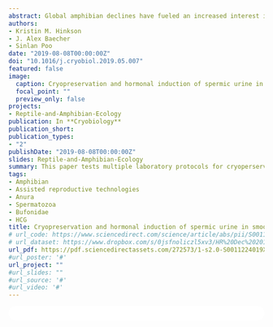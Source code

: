 ```yaml
---
abstract: Global amphibian declines have fueled an increased interest in amphibian assisted reproductive technologies. Within the genus Rhaebo, half of the species are experiencing decreasing population trends; however, insufficient information is available on many of these species’ reproductive biology. Using the smooth-sided toad, Rhaebo guttatus, we present effective methods for collecting and cryopreserving an example of Rhaebo sperm. Specifically, our findings show that administering 10 IU/g body weight of hCG (human chorionic gonadotropin) yields the most motile and concentrated sperm and that cryopreserving spermic urine in a solution of 5% DMFA (N,N-Dimethylformamide) and 10% trehalose returns sperm with a 33 ± 3% average post-thaw motility. These findings may represent an important step forward in developing techniques that can be safely applied to other, more vulnerable species within the Rhaebo genus.
authors:
- Kristin M. Hinkson
- J. Alex Baecher
- Sinlan Poo
date: "2019-08-08T00:00:00Z"
doi: "10.1016/j.cryobiol.2019.05.007"
featured: false
image:
  caption: Cryopreservation and hormonal induction of spermic urine in smooth-sided toads
  focal_point: ""
  preview_only: false
projects:
- Reptile-and-Amphibian-Ecology
publication: In **Cryobiology**
publication_short:
publication_types:
- "2"
publishDate: "2019-08-08T00:00:00Z"
slides: Reptile-and-Amphibian-Ecology
summary: This paper tests multiple laboratory protocols for cryoperserving the sperm of sensitive amphibians for assisted reproductive technologies to aid in conserving tropical amphibian taxa. 
tags:
- Amphibian
- Assisted reproductive technologies
- Anura
- Spermatozoa
- Bufonidae
- HCG
title: Cryopreservation and hormonal induction of spermic urine in smooth-sided toads
# url_code: https://www.sciencedirect.com/science/article/abs/pii/S0011224019300288
# url_dataset: https://www.dropbox.com/s/0jsfnoliczl5xv3/HR%20Dec%202014%20ebook.pdf?dl=1
url_pdf: https://pdf.sciencedirectassets.com/272573/1-s2.0-S0011224019X0005X/1-s2.0-S0011224019300288/main.pdf?X-Amz-Security-Token=IQoJb3JpZ2luX2VjECQaCXVzLWVhc3QtMSJGMEQCIG0JpaJUc7hEFoCVLC3s3f5kP%2FWO0EBso0%2FEeviTy7pDAiBGQVZBbl3hIXdu8Y03GC6SZyFlnkRYn4WBWpLvPLAbEyr6AwgdEAQaDDA1OTAwMzU0Njg2NSIM%2BW7IVxZ%2BihG92PliKtcDwF9s4AfZqplVg18s4updD7ZZtUfLeQCbnzYc5QrN9Oknkr2mcmcmX%2FQK3uBPuBGaxB4tHKp9hR3bjgqXCeh3tKx%2BpNHuntAKd1rDG%2FKIpyGgDMNefNCZxoEg%2Fbz2XhZ5OtdcbK2jPlozBpkXHu9Y7IUlRnuRwtt6i45YJjJU1oN69OSRvCqOJfFc%2FaEb5%2FMVPPk9kQTefxy7sTU2hs2iPBNIlFA9qnLRs6kkbBJSl06PXwnp96HEKmdkBLlk47dpiJQOiWqfzBcxnkB21V23mpygy3ndm3aWrW0W7yptPZpNOyv4js2k9Z%2BL9xe6lFxBcBpT2bUKETVFKLKyj6oji9AtfP%2F40N2EAE%2Fz4fQKpzIcTHsGHxv1pWcdcYdWLvFBziIefFGqZHIkA%2Bw1S1oxMcjENtVCOjRAN75M7QxAIQbk8Jssh2%2FGCvJeVZN77DMi%2Fme9j6SCbgFQAEPTw0JVE85JKjHuLdffCu24m4NQoP%2BY73%2Fo412xiqouHDzNHhL5XerfjiI1q99RNCbbcQRv0tHLbZKHGAjU0tAzENB%2BijE9YtTKr3aa8%2FC9wupqtcXXO4vX931bqHBEN9X%2FNrR69Ov4ihn3vY2C1Sijyx109erQ1NEgEoC7MKb0vIcGOqYBR4pgxckCOsKYs5VLt0v7BkKt9%2F46Z6G6IPKbsrmtzGt%2F9CH6skvYR%2BIK7ZTESvpY%2BpzItoeGsU27BTKpuZMD2Zi9d2Dywr7Esz9VbxPiaUs9y1Tq1bSofHH9glxLBlFiTKrgfOoQ0jtJwClgDVLoGAc5WaF0k0w7W6Ji%2BhOV9XRo1Y35qSGeIRmdTmx7nx5EfNxvptY7Cbm8lQJyD8fEoNuv95G3FA%3D%3D&X-Amz-Algorithm=AWS4-HMAC-SHA256&X-Amz-Date=20210714T203454Z&X-Amz-SignedHeaders=host&X-Amz-Expires=300&X-Amz-Credential=ASIAQ3PHCVTYRWQVG7NI%2F20210714%2Fus-east-1%2Fs3%2Faws4_request&X-Amz-Signature=e65111391539270b70cfe30377e6497d4934879ad6af7625fc5cb7d47237df96&hash=454360bd28b09d15889df1771506db90c6b79a1fcf6dea5f1d16d74f1c163800&host=68042c943591013ac2b2430a89b270f6af2c76d8dfd086a07176afe7c76c2c61&pii=S0011224019300288&tid=spdf-ebe707be-03d9-47ba-8696-d91381ba6706&sid=fde7a682141f664cbb5b5d6514144d29cd2egxrqa&type=client
#url_poster: '#'
url_project: ""
#url_slides: ""
#url_source: '#'
#url_video: '#'
---
```



<html>
  <style>
    section {
        background: white;
        color: black;
        border-radius: 1em;
        padding: 1em;
        left: 50% }
    #inner {
        display: inline-block;
        display: flex;
        align-items: center;
        justify-content: center }
  </style>
  <section>
    <div id="inner">
      <script type='text/javascript' src='https://d1bxh8uas1mnw7.cloudfront.net/assets/embed.js'></script>
        <span style="float:left"; 
          class="__dimensions_badge_embed__" 
          data-doi="10.1016/j.cryobiol.2019.05.007" 
          data-hide-zero-citations="true" 
          data-legend="always">
        </span>
      <script async src="https://badge.dimensions.ai/badge.js" charset="utf-8"></script>
        <div  style="float:right"; 
          data-link-target="_blank" 
          data-badge-details="right" 
          data-badge-type="medium-donut"
          data-doi="10.1016/j.cryobiol.2019.05.007"   
          data-condensed="true" 
          data-hide-no-mentions="true" 
          class="altmetric-embed">
        </div>
</section>
